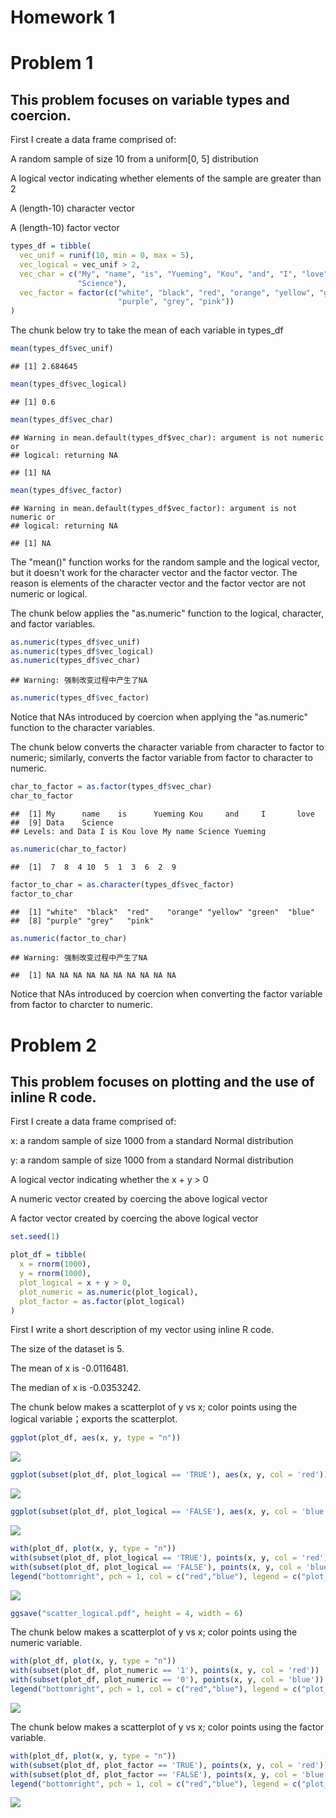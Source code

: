 Homework 1
================

Problem 1
=========

This problem focuses on variable types and coercion.
----------------------------------------------------

First I create a data frame comprised of:

A random sample of size 10 from a uniform\[0, 5\] distribution

A logical vector indicating whether elements of the sample are greater than 2

A (length-10) character vector

A (length-10) factor vector

``` r
types_df = tibble(
  vec_unif = runif(10, min = 0, max = 5),
  vec_logical = vec_unif > 2,
  vec_char = c("My", "name", "is", "Yueming", "Kou", "and", "I", "love", "Data", 
               "Science"),
  vec_factor = factor(c("white", "black", "red", "orange", "yellow", "green", "blue", 
                        "purple", "grey", "pink"))
)
```

The chunk below try to take the mean of each variable in types\_df

``` r
mean(types_df$vec_unif)
```

    ## [1] 2.684645

``` r
mean(types_df$vec_logical)
```

    ## [1] 0.6

``` r
mean(types_df$vec_char)
```

    ## Warning in mean.default(types_df$vec_char): argument is not numeric or
    ## logical: returning NA

    ## [1] NA

``` r
mean(types_df$vec_factor)
```

    ## Warning in mean.default(types_df$vec_factor): argument is not numeric or
    ## logical: returning NA

    ## [1] NA

The "mean()" function works for the random sample and the logical vector, but it doesn't work for the character vector and the factor vector. The reason is elements of the character vector and the factor vector are not numeric or logical.

The chunk below applies the "as.numeric" function to the logical, character, and factor variables.

``` r
as.numeric(types_df$vec_unif)
as.numeric(types_df$vec_logical)
as.numeric(types_df$vec_char)
```

    ## Warning: 强制改变过程中产生了NA

``` r
as.numeric(types_df$vec_factor)
```

Notice that NAs introduced by coercion when applying the "as.numeric" function to the character variables.

The chunk below converts the character variable from character to factor to numeric; similarly, converts the factor variable from factor to character to numeric.

``` r
char_to_factor = as.factor(types_df$vec_char)
char_to_factor
```

    ##  [1] My      name    is      Yueming Kou     and     I       love   
    ##  [9] Data    Science
    ## Levels: and Data I is Kou love My name Science Yueming

``` r
as.numeric(char_to_factor)
```

    ##  [1]  7  8  4 10  5  1  3  6  2  9

``` r
factor_to_char = as.character(types_df$vec_factor)
factor_to_char
```

    ##  [1] "white"  "black"  "red"    "orange" "yellow" "green"  "blue"  
    ##  [8] "purple" "grey"   "pink"

``` r
as.numeric(factor_to_char)
```

    ## Warning: 强制改变过程中产生了NA

    ##  [1] NA NA NA NA NA NA NA NA NA NA

Notice that NAs introduced by coercion when converting the factor variable from factor to charcter to numeric.

Problem 2
=========

This problem focuses on plotting and the use of inline R code.
--------------------------------------------------------------

First I create a data frame comprised of:

x: a random sample of size 1000 from a standard Normal distribution

y: a random sample of size 1000 from a standard Normal distribution

A logical vector indicating whether the x + y &gt; 0

A numeric vector created by coercing the above logical vector

A factor vector created by coercing the above logical vector

``` r
set.seed(1)

plot_df = tibble(
  x = rnorm(1000),
  y = rnorm(1000),
  plot_logical = x + y > 0,
  plot_numeric = as.numeric(plot_logical),
  plot_factor = as.factor(plot_logical)
)
```

First I write a short description of my vector using inline R code.

The size of the dataset is 5.

The mean of x is -0.0116481.

The median of x is -0.0353242.

The chunk below makes a scatterplot of y vs x; color points using the logical variable；exports the scatterplot.

``` r
ggplot(plot_df, aes(x, y, type = "n"))
```

![](p8105_hw1_yk2826_1_files/figure-markdown_github/unnamed-chunk-5-1.png)

``` r
ggplot(subset(plot_df, plot_logical == 'TRUE'), aes(x, y, col = 'red')) + geom_point()
```

![](p8105_hw1_yk2826_1_files/figure-markdown_github/unnamed-chunk-5-2.png)

``` r
ggplot(subset(plot_df, plot_logical == 'FALSE'), aes(x, y, col = 'blue')) + geom_point()
```

![](p8105_hw1_yk2826_1_files/figure-markdown_github/unnamed-chunk-5-3.png)

``` r
with(plot_df, plot(x, y, type = "n")) 
with(subset(plot_df, plot_logical == 'TRUE'), points(x, y, col = 'red'))
with(subset(plot_df, plot_logical == 'FALSE'), points(x, y, col = 'blue'))
legend("bottomright", pch = 1, col = c("red","blue"), legend = c("plot_logical = 'TRUE'", "plot_logical = 'FALSE'"))
```

![](p8105_hw1_yk2826_1_files/figure-markdown_github/unnamed-chunk-5-4.png)

``` r
ggsave("scatter_logical.pdf", height = 4, width = 6)
```

The chunk below makes a scatterplot of y vs x; color points using the numeric variable.

``` r
with(plot_df, plot(x, y, type = "n")) 
with(subset(plot_df, plot_numeric == '1'), points(x, y, col = 'red'))
with(subset(plot_df, plot_numeric == '0'), points(x, y, col = 'blue'))
legend("bottomright", pch = 1, col = c("red","blue"), legend = c("plot_numeric = '1'","plot_numeric = '0'"))
```

![](p8105_hw1_yk2826_1_files/figure-markdown_github/unnamed-chunk-6-1.png)

The chunk below makes a scatterplot of y vs x; color points using the factor variable.

``` r
with(plot_df, plot(x, y, type = "n")) 
with(subset(plot_df, plot_factor == 'TRUE'), points(x, y, col = 'red'))
with(subset(plot_df, plot_factor == 'FALSE'), points(x, y, col = 'blue'))
legend("bottomright", pch = 1, col = c("red","blue"), legend = c("plot_factor = 'TRUE'","plot_factor = 'FALSE'"))
```

![](p8105_hw1_yk2826_1_files/figure-markdown_github/unnamed-chunk-7-1.png)
